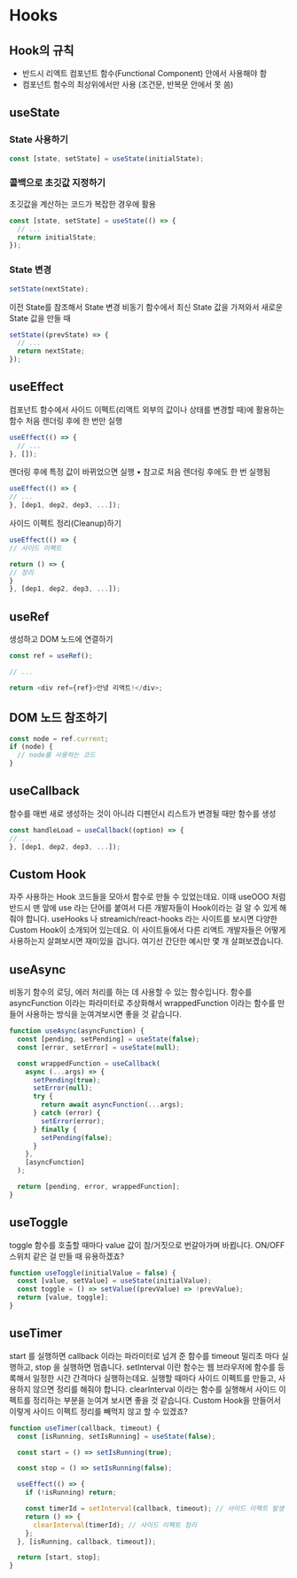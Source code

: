 # Hooks

## Hook의 규칙

- 반드시 리액트 컴포넌트 함수(Functional Component) 안에서 사용해야 함
- 컴포넌트 함수의 최상위에서만 사용 (조건문, 반복문 안에서 못 씀)

## useState

### State 사용하기

```javascript
const [state, setState] = useState(initialState);
```

### 콜백으로 초깃값 지정하기

초깃값을 계산하는 코드가 복잡한 경우에 활용

```javascript
const [state, setState] = useState(() => {
  // ...
  return initialState;
});
```

### State 변경

```javascript
setState(nextState);
```

이전 State를 참조해서 State 변경
비동기 함수에서 최신 State 값을 가져와서 새로운 State 값을 만들 때

```javascript
setState((prevState) => {
  // ...
  return nextState;
});
```

## useEffect

컴포넌트 함수에서 사이드 이펙트(리액트 외부의 값이나 상태를 변경할 때)에 활용하는 함수
처음 렌더링 후에 한 번만 실행

```javascript
useEffect(() => {
  // ...
}, []);
```

렌더링 후에 특정 값이 바뀌었으면 실행
• 참고로 처음 렌더링 후에도 한 번 실행됨

```javascript
useEffect(() => {
// ...
}, [dep1, dep2, dep3, ...]);
```

사이드 이펙트 정리(Cleanup)하기

```javascript
useEffect(() => {
// 사이드 이펙트

return () => {
// 정리
}
}, [dep1, dep2, dep3, ...]);
```

## useRef

생성하고 DOM 노드에 연결하기

```javascript
const ref = useRef();

// ...

return <div ref={ref}>안녕 리액트!</div>;
```

## DOM 노드 참조하기

```javascript
const node = ref.current;
if (node) {
  // node를 사용하는 코드
}
```

## useCallback

함수를 매번 새로 생성하는 것이 아니라 디펜던시 리스트가 변경될 때만 함수를 생성

```javascript
const handleLoad = useCallback((option) => {
// ...
}, [dep1, dep2, dep3, ...]);
```

## Custom Hook

자주 사용하는 Hook 코드들을 모아서 함수로 만들 수 있었는데요.
이때 useOOO 처럼 반드시 맨 앞에 use 라는 단어를 붙여서
다른 개발자들이 Hook이라는 걸 알 수 있게 해줘야 합니다.
useHooks 나 streamich/react-hooks 라는 사이트를 보시면
다양한 Custom Hook이 소개되어 있는데요.
이 사이트들에서 다른 리액트 개발자들은 어떻게 사용하는지 살펴보시면 재미있을 겁니다.
여기선 간단한 예시만 몇 개 살펴보겠습니다.

## useAsync

비동기 함수의 로딩, 에러 처리를 하는 데 사용할 수 있는 함수입니다.
함수를 asyncFunction 이라는 파라미터로 추상화해서
wrappedFunction 이라는 함수를 만들어 사용하는 방식을 눈여겨보시면 좋을 것 같습니다.

```javascript
function useAsync(asyncFunction) {
  const [pending, setPending] = useState(false);
  const [error, setError] = useState(null);

  const wrappedFunction = useCallback(
    async (...args) => {
      setPending(true);
      setError(null);
      try {
        return await asyncFunction(...args);
      } catch (error) {
        setError(error);
      } finally {
        setPending(false);
      }
    },
    [asyncFunction]
  );

  return [pending, error, wrappedFunction];
}
```

## useToggle

toggle 함수를 호출할 때마다 value 값이 참/거짓으로 번갈아가며 바뀝니다.
ON/OFF 스위치 같은 걸 만들 때 유용하겠죠?

```javascript
function useToggle(initialValue = false) {
  const [value, setValue] = useState(initialValue);
  const toggle = () => setValue((prevValue) => !prevValue);
  return [value, toggle];
}
```

## useTimer

start 를 실행하면 callback 이라는 파라미터로 넘겨 준 함수를
timeout 밀리초 마다 실행하고, stop 을 실행하면 멈춥니다.
setInterval 이란 함수는 웹 브라우저에 함수를 등록해서
일정한 시간 간격마다 실행하는데요.
실행할 때마다 사이드 이펙트를 만들고, 사용하지 않으면 정리를 해줘야 합니다.
clearInterval 이라는 함수를 실행해서
사이드 이펙트를 정리하는 부분을 눈여겨 보시면 좋을 것 같습니다.
Custom Hook을 만들어서 이렇게 사이드 이펙트 정리를 빼먹지 않고 할 수 있겠죠?

```javascript
function useTimer(callback, timeout) {
  const [isRunning, setIsRunning] = useState(false);

  const start = () => setIsRunning(true);

  const stop = () => setIsRunning(false);

  useEffect(() => {
    if (!isRunning) return;

    const timerId = setInterval(callback, timeout); // 사이드 이펙트 발생
    return () => {
      clearInterval(timerId); // 사이드 이펙트 정리
    };
  }, [isRunning, callback, timeout]);

  return [start, stop];
}
```
